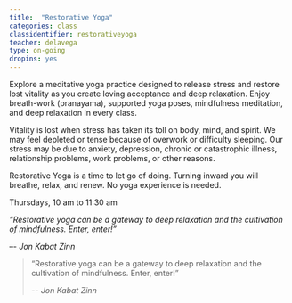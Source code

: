 ```yaml
---
title:  "Restorative Yoga"
categories: class
classidentifier: restorativeyoga
teacher: delavega
type: on-going
dropins: yes
---
```

Explore a meditative yoga practice designed to release stress and restore lost
vitality as you create loving acceptance and deep relaxation. Enjoy breath-work
(pranayama), supported yoga poses, mindfulness meditation, and deep relaxation
in every class.

Vitality is lost when stress has taken its toll on body, mind, and spirit. We
may feel depleted or tense because of overwork or difficulty sleeping. Our
stress may be due to anxiety, depression, chronic or catastrophic illness,
relationship problems, work problems, or other reasons.

Restorative Yoga is a time to let go of doing. Turning inward you will breathe,
relax, and renew. No yoga experience is needed.

Thursdays, 10 am to 11:30 am

<em>“Restorative yoga can be a gateway to deep relaxation and the cultivation of mindfulness. Enter, enter!”</em>

–- <cite>Jon Kabat Zinn</cite>


> “Restorative yoga can be a gateway to deep relaxation and the cultivation of mindfulness. Enter, enter!”
>
> -- <cite>Jon Kabat Zinn</cite>
